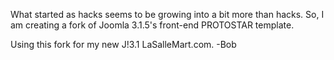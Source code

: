 What started as hacks seems to be growing into a bit more than hacks. So, I am creating a fork of Joomla 3.1.5's front-end PROTOSTAR template.

Using this fork for my new J!3.1 LaSalleMart.com.
-Bob
